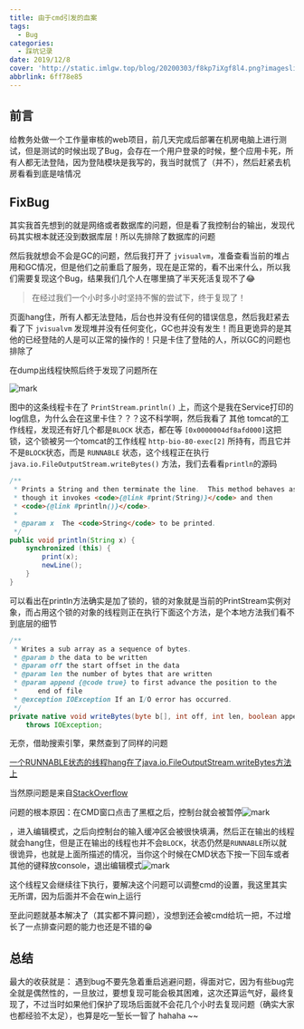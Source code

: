 ```yaml
---
title: 由于cmd引发的血案
tags:
  - Bug
categories:
  - 踩坑记录
date: 2019/12/8
cover: 'http://static.imlgw.top/blog/20200303/f8kp7iXgf8l4.png?imageslim'
abbrlink: 6ff78e85
---
```


## 前言

给教务处做一个工作量审核的web项目，前几天完成后部署在机房电脑上进行测试，但是测试的时候出现了Bug，会存在一个用户登录的时候，整个应用卡死，所有人都无法登陆，因为登陆模块是我写的，我当时就慌了（并不），然后赶紧去机房看看到底是啥情况

## FixBug

其实我首先想到的就是网络或者数据库的问题，但是看了我控制台的输出，发现代码其实根本就还没到数据库层！所以先排除了数据库的问题

然后我就想会不会是GC的问题，然后我打开了 `jvisualvm`，准备查看当前的堆占用和GC情况，但是他们之前重启了服务，现在是正常的，看不出来什么，所以我们需要复现这个Bug，结果我们几个人在哪里搞了半天死活复现不了😂

> 在经过我们一个小时多小时坚持不懈的尝试下，终于复现了！

页面hang住，所有人都无法登陆，后台也并没有任何的错误信息，然后我赶紧去看了下 `jvisualvm` 发现堆并没有任何变化，GC也并没有发生！而且更诡异的是其他的已经登陆的人是可以正常的操作的！只是卡住了登陆的人，所以GC的问题也排除了

在dump出线程快照后终于发现了问题所在

![mark](http://static.imlgw.top/blog/20191208/XKUriuCE9nTb.png?imageslim)

图中的这条线程卡在了 `PrintStream.println()` 上，而这个是我在Service打印的log信息，为什么会在这里卡住？？？这不科学啊，然后我看了 其他 tomcat的工作线程，发现还有好几个都是`BLOCK` 状态，都在等 `[0x0000004df8afd000]`这把锁，这个锁被另一个tomcat的工作线程 `http-bio-80-exec[2]` 所持有，而且它并不是`BLOCK`状态，而是 `RUNNABLE` 状态，这个线程正在执行 `java.io.FileOutputStream.writeBytes()` 方法，我们去看看`println`的源码

```java
/**
 * Prints a String and then terminate the line.  This method behaves as
 * though it invokes <code>{@link #print(String)}</code> and then
 * <code>{@link #println()}</code>.
 *
 * @param x  The <code>String</code> to be printed.
 */
public void println(String x) {
    synchronized (this) {
        print(x);
        newLine();
    }
}
```

可以看出在println方法确实是加了锁的，锁的对象就是当前的PrintStream实例对象，而占用这个锁的对象的线程则正在执行下面这个方法，是个本地方法我们看不到底层的细节

```java
/**
 * Writes a sub array as a sequence of bytes.
 * @param b the data to be written
 * @param off the start offset in the data
 * @param len the number of bytes that are written
 * @param append {@code true} to first advance the position to the
 *     end of file
 * @exception IOException If an I/O error has occurred.
 */
private native void writeBytes(byte b[], int off, int len, boolean append)
    throws IOException;
```

无奈，借助搜索引擎，果然查到了同样的问题 

[一个RUNNABLE状态的线程hang在了java.io.FileOutputStream.writeBytes方法上](https://my.oschina.net/u/1030459/blog/908007)

当然原问题是来自[StackOverflow](https://stackoverflow.com/questions/634102/log4j-is-hanging-my-application-what-am-i-doing-wrong) 

问题的根本原因：在CMD窗口点击了黑框之后，控制台就会被暂停![mark](http://static.imlgw.top/blog/20191208/1em5YGsoGyxT.png?imageslim)

，进入编辑模式，之后向控制台的输入缓冲区会被很快填满，然后正在输出的线程就会hang住，但是正在输出的线程也并不会`BLOCK`，状态仍然是`RUNNABLE`所以就很诡异，也就是上面所描述的情况，当你这个时候在CMD状态下按一下回车或者其他的键释放console，退出编辑模式![mark](http://static.imlgw.top/blog/20191208/4RXkNizHfNsP.png?imageslim)

这个线程又会继续往下执行，要解决这个问题可以调整cmd的设置，我这里其实无所谓，因为后面并不会在win上运行

至此问题就基本解决了（其实都不算问题），没想到还会被cmd给坑一把，不过增长了一点排查问题的能力也还是不错的😁

## 总结

最大的收获就是： 遇到bug不要先急着重启逃避问题，得面对它，因为有些bug完全就是偶然性的，一旦放过，要想复现可能会极其困难，这次还算运气好，最终复现了，不过当时如果他们保护了现场后面就不会花几个小时去复现问题（确实大家也都经验不太足），也算是吃一堑长一智了 hahaha ~~